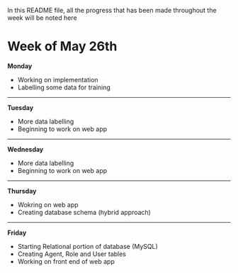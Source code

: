 In this README file, all the progress that has been made throughout the week will be noted here

# Week of May 26th
**Monday**
- Working on implementation
- Labelling some data for training
---
**Tuesday**
- More data labelling
- Beginning to work on web app
---
**Wednesday**
- More data labelling
- Beginning to work on web app
---
**Thursday**
- Wokring on web app
- Creating database schema (hybrid approach)
---
**Friday**
- Starting Relational portion of database (MySQL)
- Creating Agent, Role and User tables
- Working on front end of web app
